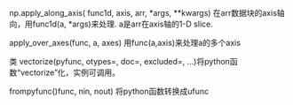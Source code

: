 np.apply\_along\_axis\( func1d, axis, arr,  \*args, \*\*kwargs\) 在arr数据块的axis轴向，用func1d\(a, \*args\)来处理. a是arr在axis轴的1-D slice.

apply\_over\_axes\(func, a,  axes\)  用func\(a,axis\)来处理a的多个axis

类 vectorize\(pyfunc, otypes=, doc=, excluded=, ...\)将python函数“vectorize”化，实例可调用。

frompyfunc\(\)func, nin, nout\)     将python函数转换成ufunc

